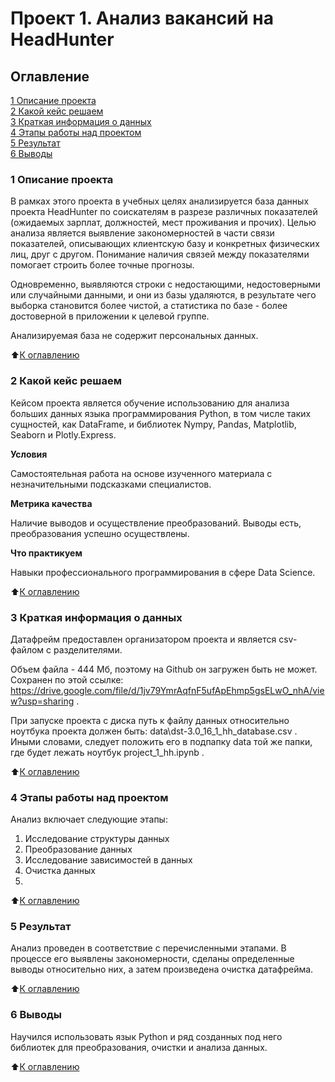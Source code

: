 # Проект 1. Анализ вакансий на HeadHunter 


## Оглавление
[1 Описание проекта](https://github.com/gleish/sf_ds/tree/main/project_1_hh/README.md/#1-Описание-проекта)  
[2 Какой кейс решаем](https://github.com/gleish/sf_ds/tree/main/project_1_hh/README.md/#2-Какой-кейс-решаем)  
[3 Краткая информация о данных](https://github.com/gleish/sf_ds/tree/main/project_1_hh/README.md/#3-Краткая-информация-о-данных)  
[4 Этапы работы над проектом](https://github.com/gleish/sf_ds/tree/main/project_1_hh/README.md/#4-Этапы-работы-над-проектом)  
[5 Результат](https://github.com/gleish/sf_ds/tree/main/project_1_hh/README.md/#5-Результат)  
[6 Выводы](https://github.com/gleish/sf_ds/tree/main/project_1_hh/README.md/#6-Выводы)  


### 1 Описание проекта

В рамках этого проекта в учебных целях анализируется база данных проекта HeadHunter по соискателям в разрезе различных показателей (ожидаемых зарплат, должностей, мест проживания и прочих). Целью анализа является выявление закономерностей в части связи показателей, описывающих клиентскую базу и конкретных физических лиц, друг с другом. Понимание наличия связей между показателями помогает строить более точные прогнозы.

Одновременно, выявляются строки с недостающими, недостоверными или случайными данными, и они из базы удаляются, в результате чего выборка становится более чистой, а статистика по базе - более достоверной в приложении к целевой группе.

Анализируемая база не содержит персональных данных. 


:arrow_up:[К оглавлению](https://github.com/gleish/sf_ds/tree/main/project_1_hh/README.md/#Оглавление)  


### 2 Какой кейс решаем

Кейсом проекта является обучение использованию для анализа больших данных языка программирования Python, в том числе таких сущностей, как DataFrame, и библиотек Nympy, Pandas, Matplotlib, Seaborn и Plotly.Express.

**Условия**

Самостоятельная работа на основе изученного материала с незначительными подсказками специалистов.

**Метрика качества**

Наличие выводов и осуществление преобразований. Выводы есть, преобразования успешно осуществлены.

**Что практикуем**

Навыки профессионального программирования в сфере Data Science.


:arrow_up:[К оглавлению](https://github.com/gleish/sf_ds/tree/main/project_1_hh/README.md/#Оглавление) 


### 3 Краткая информация о данных

Датафрейм предоставлен организатором проекта и является csv-файлом с разделителями.

Объем файла - 444 Мб, поэтому на Github он загружен быть не может. Сохранен по этой ссылке:
https://drive.google.com/file/d/1jv79YmrAqfnF5ufApEhmp5gsELwO_nhA/view?usp=sharing .

При запуске проекта с диска путь к файлу данных относительно ноутбука проекта должен быть: data\dst-3.0_16_1_hh_database.csv . 
Иными словами, следует положить его в подпапку data той же папки, где будет лежать ноутбук project_1_hh.ipynb .


:arrow_up:[К оглавлению](https://github.com/gleish/sf_ds/tree/main/project_1_hh/README.md/#Оглавление) 


### 4 Этапы работы над проектом

Анализ включает следующие этапы:
1. Исследование структуры данных
2. Преобразование данных
3. Исследование зависимостей в данных
4. Очистка данных
5. 

:arrow_up:[К оглавлению](https://github.com/gleish/sf_ds/tree/main/project_1_hh/README.md/#Оглавление) 


### 5 Результат

Анализ проведен в соответствие с перечисленными этапами. В процессе его выявлены закономерности, сделаны определенные выводы относительно них, а затем произведена очистка датафрейма.


:arrow_up:[К оглавлению](https://github.com/gleish/sf_ds/tree/main/project_1_hh/README.md/#Оглавление) 


### 6 Выводы

Научился использовать язык Python и ряд созданных под него библиотек для преобразования, очистки и анализа данных.


:arrow_up:[К оглавлению](https://github.com/gleish/sf_ds/tree/main/project_1_hh/README.md/#Оглавление) 
